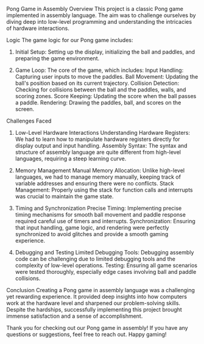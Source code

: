 Pong Game in Assembly
Overview
This project is a classic Pong game implemented in assembly language. The aim was to challenge ourselves by diving deep into low-level programming and understanding the intricacies of hardware interactions.

Logic
The game logic for our Pong game includes:

1. Initial Setup: Setting up the display, initializing the ball and paddles, and preparing the game environment.

2. Game Loop: The core of the game, which includes:
    Input Handling: Capturing user inputs to move the paddles.
    Ball Movement: Updating the ball's position based on its current trajectory.
    Collision Detection: Checking for collisions between the ball and the paddles, walls, and scoring zones.
    Score Keeping: Updating the score when the ball passes a paddle.
    Rendering: Drawing the paddles, ball, and scores on the screen.

Challenges Faced
1. Low-Level Hardware Interactions
    Understanding Hardware Registers: We had to learn how to manipulate hardware registers directly for display output and input handling.
    Assembly Syntax: The syntax and structure of assembly language are quite different from high-level languages, requiring a steep learning curve.

2. Memory Management
    Manual Memory Allocation: Unlike high-level languages, we had to manage memory manually, keeping track of variable addresses and ensuring there were no conflicts.
    Stack Management: Properly using the stack for function calls and interrupts was crucial to maintain the game state.

3. Timing and Synchronization
    Precise Timing: Implementing precise timing mechanisms for smooth ball movement and paddle response required careful use of timers and interrupts.
    Synchronization: Ensuring that input handling, game logic, and rendering were perfectly synchronized to avoid glitches and provide a smooth gaming experience.

4. Debugging and Testing
    Limited Debugging Tools: Debugging assembly code can be challenging due to limited debugging tools and the complexity of low-level operations.
    Testing: Ensuring all game scenarios were tested thoroughly, especially edge cases involving ball and paddle collisions.

Conclusion
Creating a Pong game in assembly language was a challenging yet rewarding experience. It provided deep insights into how computers work at the hardware level and sharpened our problem-solving skills. Despite the hardships, successfully implementing this project brought immense satisfaction and a sense of accomplishment.

Thank you for checking out our Pong game in assembly! If you have any questions or suggestions, feel free to reach out. Happy gaming!
